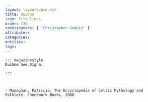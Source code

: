 ```yaml
---
layout: layouts/pce.njk
title: Duibne
icon: file-lines
order: 739
contributors: [ 'Christopher Godwin' ]
attributes:
categories:
entities:
tags:
---
```

``` tab [group1:Info]
::: magazinestyle
Duibne See Dígne.

:::
```
``` tab [group1:Attributes]
```
``` tab [group1:Entities]
```
``` tab [group1:Sources]
- Monaghan, Patricia. The Encyclopedia of Celtic Mythology and Folklore. Checkmark Books, 2008.
```
